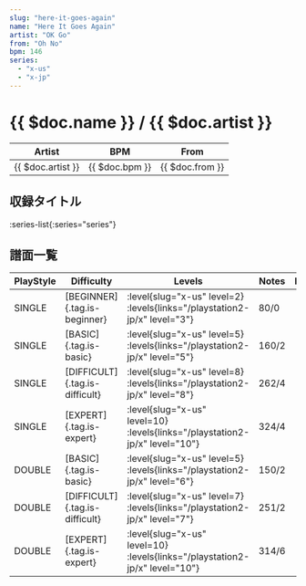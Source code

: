 ```yaml
---
slug: "here-it-goes-again"
name: "Here It Goes Again"
artist: "OK Go"
from: "Oh No"
bpm: 146
series:
  - "x-us"
  - "x-jp"
---
```


# {{ $doc.name }} / {{ $doc.artist }}

|Artist|BPM|From|
|------|---|----|
|{{ $doc.artist }}|{{ $doc.bpm }}|{{ $doc.from }}|

## 収録タイトル

:series-list{:series="series"}

## 譜面一覧

|PlayStyle|Difficulty|Levels|Notes|Movie|
|---------|----------|------|-----|-----|
|SINGLE|[BEGINNER]{.tag.is-beginner}|<div class="field is-grouped is-grouped-multiline"> :level{slug="x-us" level=2}  :levels{links="/playstation2-jp/x" level="3"}</div>|80/0||
|SINGLE|[BASIC]{.tag.is-basic}|<div class="field is-grouped is-grouped-multiline"> :level{slug="x-us" level=5}  :levels{links="/playstation2-jp/x" level="5"}</div>|160/2||
|SINGLE|[DIFFICULT]{.tag.is-difficult}|<div class="field is-grouped is-grouped-multiline"> :level{slug="x-us" level=8}  :levels{links="/playstation2-jp/x" level="8"}</div>|262/4||
|SINGLE|[EXPERT]{.tag.is-expert}|<div class="field is-grouped is-grouped-multiline"> :level{slug="x-us" level=10}  :levels{links="/playstation2-jp/x" level="10"}</div>|324/4||
|DOUBLE|[BASIC]{.tag.is-basic}|<div class="field is-grouped is-grouped-multiline"> :level{slug="x-us" level=5}  :levels{links="/playstation2-jp/x" level="6"}</div>|150/2||
|DOUBLE|[DIFFICULT]{.tag.is-difficult}|<div class="field is-grouped is-grouped-multiline"> :level{slug="x-us" level=7}  :levels{links="/playstation2-jp/x" level="7"}</div>|251/2||
|DOUBLE|[EXPERT]{.tag.is-expert}|<div class="field is-grouped is-grouped-multiline"> :level{slug="x-us" level=10}  :levels{links="/playstation2-jp/x" level="10"}</div>|314/6||
